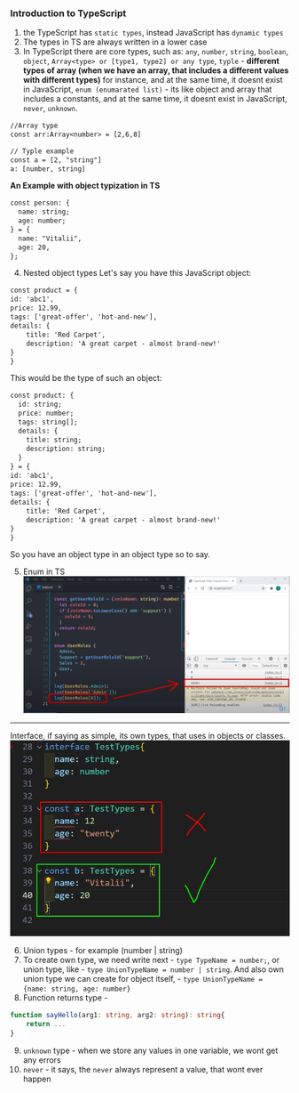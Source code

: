 ### Introduction to TypeScript

1. the TypeScript has `static types`, instead JavaScript has `dynamic types`
2. The types in TS are always written in a lower case
3. In TypeScript there are core types, such as: `any`, `number`, `string`, `boolean`, `object`, `Array<type> or [type1, type2] or any type`, `typle` - **different types of array (when we have an array, that includes a different values with different types)** for instance, and at the same time, it doesnt exist in JavaScript, `enum (enumarated list)` -  its like object and array that includes a constants, and at the same time, it doesnt exist in JavaScript, `never`, `unknown`.

```tsx
//Array type
const arr:Array<number> = [2,6,8]
```

```tsx
// Typle example
const a = [2, "string"]
a: [number, string]
```
   **An Example with object typization in TS**

```tsx
const person: {
  name: string;
  age: number;
} = {
  name: "Vitalii",
  age: 20,
};
```

4. Nested object types
   Let's say you have this JavaScript object:

```tsx
const product = {
id: 'abc1',
price: 12.99,
tags: ['great-offer', 'hot-and-new'],
details: {
    title: 'Red Carpet',
    description: 'A great carpet - almost brand-new!'
}
}
```
This would be the type of such an object:

```tsx
const product: {
  id: string;
  price: number;
  tags: string[];
  details: {
    title: string;
    description: string;
  }
} = {
id: 'abc1',
price: 12.99,
tags: ['great-offer', 'hot-and-new'],
details: {
    title: 'Red Carpet',
    description: 'A great carpet - almost brand-new!'
}
}

```
So you have an object type in an object type so to say.

5. Enum in TS
!["enum"](./enum1.png)
---
Interface, if saying as simple, its own types, that uses in objects or classes.
!["interface"](./enum_interface.jpg)

6) Union types - for example (number | string)
7) To create own type, we need write next - `type TypeName = number;`, or union type, like - `type UnionTypeName = number | string`. And also own union type we can create for object itself, - `type UnionTypeName = {name: string, age: number}`
8) Function returns type - 
```ts
function sayHello(arg1: string, arg2: string): string{
    return ...
}
```
9) `unknown` type - when we store any values in one variable, we wont get any errors
10) `never` - it says, the `never` always represent a value, that wont ever happen